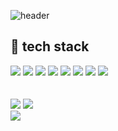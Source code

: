 ![header](https://capsule-render.vercel.app/api?type=waving&color=timeGradient&text=Welcome%20to%20Taewook's%20GitHub%20👋&animation=twinkling&fontSize=35&fontAlignY=40&fontAlign=65&height=250)
## :wrench: tech stack
<div style="width:50%">
  <img src="https://img.shields.io/badge/c-A8B9CC?style=for-the-badge&logo=c&logoColor=white">
  <img src="https://img.shields.io/badge/c++-00599C?style=for-the-badge&logo=c%2B%2B&logoColor=white">
  <img src="https://img.shields.io/badge/python-3776AB?style=for-the-badge&logo=python&logoColor=white">
  <img src="https://img.shields.io/badge/html5-E34F26?style=for-the-badge&logo=html5&logoColor=white">
  <img src="https://img.shields.io/badge/css-1572B6?style=for-the-badge&logo=css3&logoColor=white">
  <img src="https://img.shields.io/badge/javascript-F7DF1E?style=for-the-badge&logo=javascript&logoColor=black">
  <img src="https://img.shields.io/badge/react-61DAFB?style=for-the-badge&logo=react&logoColor=white">
  <img src="https://img.shields.io/badge/github-181717?style=for-the-badge&logo=github&logoColor=white">
</div>
<br><br>
<div>
  <img src="https://github-readme-stats.vercel.app/api?username=Taew00k&show_icons=true&theme=dracula">
  <img src="https://github-readme-stats.vercel.app/api/top-langs/?username=Taew00k&layout=compact&theme=dracula">
</div>
  <img src="https://hits.seeyoufarm.com/api/count/incr/badge.svg?url=https%3A%2F%2Fgithub.com%2FTaew00k&count_bg=%2379C83D&title_bg=%23555555&icon=&icon_color=%23E7E7E7&title=hits&edge_flat=false">
